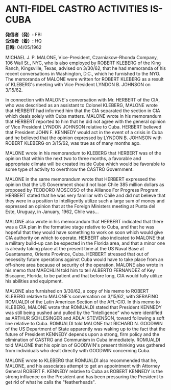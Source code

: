 # ANTI-FIDEL CASTRO ACTIVITIES IS-CUBA

**発信者（発）:** FBI  
**受信者（着）:** HQ  
**日時:** 04/05/1962

MICHAEL J. P. MALONE, Vice-President, Czarniakow-Rhonda Company, 106 Wall St., NYC, who is also employed by ROBERT KLEBERG of the King Ranch, Kingsville, Texas, advised on 3/30/62, that he had memoranda of his recent conversations in Washington, D.C., which he furnished to the NYO. The memoranda of MALONE were written for ROBERT KLEBERG as a result of KLEBERG's meeting with Vice President LYNDON B. JOHNSON on 3/15/62.

In connection with MALONE's conversation with Mr. HERBERT of the CIA, who was described as an assistant to Colonel KLEBERG, MALONE wrote that HERBERT had informed him that the CIA separated the section in CIA which deals solely with Cuba matters. MALONE wrote in his memorandum that HERBERT reported to him that he did not agree with the general opinion of Vice President LYNDON JOHNSON relative to Cuba. HERBERT believed that President JOHN F. KENNEDY would act in the event of a crisis in Cuba and he believed that the opinion expressed by LYNDON B. JOHNSON with ROBERT KLEBERG on 3/15/62, was true as of many months ago.

MALONE wrote in his memorandum to KLEBERG that HERBERT was of the opinion that within the next two to three months, a favorable and appropriate climate will be created inside Cuba which would be favorable to some type of activity to overthrow the CASTRO Government.

MALONE in the same memorandum wrote that HERBERT expressed the opinion that the US Government should not loan Chile 385 million dollars as proposed by TEODORO MOSCOSO of the Alliance For Progress Program. HERBERT stated that he was very familiar with Chile and did not believe that they were in a position to intelligently utilize such a large sum of money and expressed an opinion that at the Foreign Ministers meeting at Punta del Este, Uruguay, in January, 1962, Chile was...

MALONE also wrote in his memorandum that HERBERT indicated that there was a CIA plan in the formative stage relative to Cuba, and that he was hopeful that they would have something to work on soon which would give CIA authority on which to operate. HERBERT also indicated to MALONE that a military build-up can be expected in the Florida area, and that a minor one is already taking place at the present time at the US Naval Base at Guantanamo, Oriente Province, Cuba. HERBERT stressed that out of necessity future operations against Cuba would have to take place from an off-shore area because of security of the operation. MALONE also wrote in his memo that MAECHLIN told him to tell ALBERTO FERNANDEZ of Key Biscayne, Florida, to be patient and that before long, CIA would fully utilize his abilities and equipment.

MALONE also furnished on 3/30/62, a copy of his memo to ROBERT KLEBERG relative to MALONE's conversation on 3/15/62, with SERAFINO ROMUALDI of the Latin American Section of the AFL-CIO. In this memo to KLEBERG, MALONE wrote that ROMUALDI stated that President KENNEDY was still being pushed and pulled by the "Intelligence" who were identified as ARTHUR SCHLESINGER and ADLAI STEVENSON, toward following a soft line relative to Cuba. ROMUALDI told MALONE that RICHARD N. GOODWIN of the US Department of State apparently was waking up to the fact that the future of President KENNEDY depends upon a strong, firm policy and the elimination of CASTRO and Communism in Cuba immediately. ROMUALDI told MALONE that his opinion of GOODWIN's present thinking was gathered from individuals who dealt directly with GOODWIN concerning Cuba.

MALONE wrote to KLEBERG that ROMUALDI also recommended that he, MALONE, and his associates attempt to get an appointment with Attorney General ROBERT F. KENNEDY relative to Cuba as ROBERT KENNEDY is the strong influence on the President and has been pressuring the President to get rid of what he calls the "featherheads".